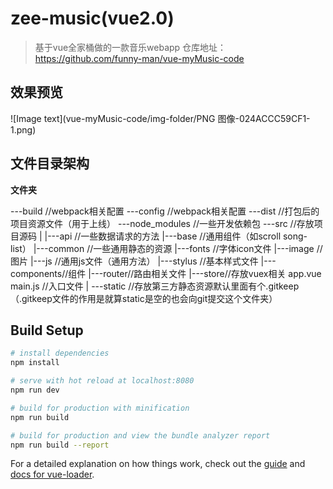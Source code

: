 # zee-music(vue2.0)

> 基于vue全家桶做的一款音乐webapp
> 仓库地址：https://github.com/funny-man/vue-myMusic-code

## 效果预览
![Image text](vue-myMusic-code/img-folder/PNG 图像-024ACCC59CF1-1.png)

## 文件目录架构

**文件夹**

  ---build  //webpack相关配置
  ---config //webpack相关配置
  ---dist   //打包后的项目资源文件（用于上线）
  ---node_modules   //一些开发依赖包
  ---src    //存放项目源码
      |
      |---api //一些数据请求的方法
      |---base //通用组件（如scroll song-list）
      |---common //一些通用静态的资源
            |---fonts //字体icon文件
            |---image //图片
            |---js //通用js文件（通用方法）
            |---stylus //基本样式文件
      |---components//组件
      |---router//路由相关文件 
      |---store//存放vuex相关
      app.vue
      main.js //入口文件
      |
  ---static  //存放第三方静态资源默认里面有个.gitkeep（.gitkeep文件的作用是就算static是空的也会向git提交这个文件夹）


## Build Setup

``` bash
# install dependencies
npm install

# serve with hot reload at localhost:8080
npm run dev

# build for production with minification
npm run build

# build for production and view the bundle analyzer report
npm run build --report
```

For a detailed explanation on how things work, check out the [guide](http://vuejs-templates.github.io/webpack/) and [docs for vue-loader](http://vuejs.github.io/vue-loader).
